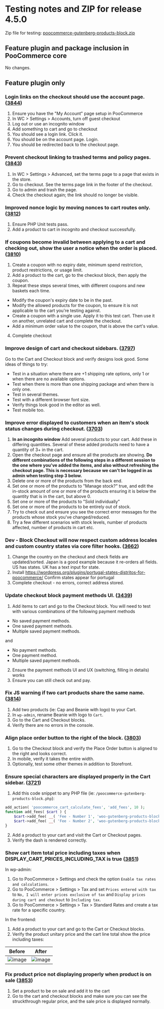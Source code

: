# Testing notes and ZIP for release 4.5.0

Zip file for testing: [poocommerce-gutenberg-products-block.zip](https://github.com/poocommerce/poocommerce-gutenberg-products-block/files/5988965/poocommerce-gutenberg-products-block.zip)

## Feature plugin and package inclusion in PooCommerce core

No changes.

## Feature plugin only

### Login links on the checkout should use the account page. ([3844](https://github.com/poocommerce/poocommerce-gutenberg-products-block/pull/3844))

1. Ensure you have the "My Account" page setup in PooCommerce
2. In WC > Settings > Accounts, turn off guest checkout
3. Log out or use an incognito window
4. Add something to cart and go to checkout
5. You should see a login link. Click it.
6. You should be on the account page. Login.
7. You should be redirected back to the checkout page.

### Prevent checkout linking to trashed terms and policy pages. ([3843](https://github.com/poocommerce/poocommerce-gutenberg-products-block/pull/3843))

1. In WC > Settings > Advanced, set the terms page to a page that exists in the store.
2. Go to checkout. See the terms page link in the footer of the checkout.
3. Go to admin and trash the page.
4. Check the checkout again; the link should no longer be visible.

### Improved nonce logic by moving nonces to cart routes only. ([3812](https://github.com/poocommerce/poocommerce-gutenberg-products-block/pull/3812))

1. Ensure PHP Unit tests pass.
2. Add a product to cart in incognito and checkout successfully.

### If coupons become invalid between applying to a cart and checking out, show the user a notice when the order is placed. ([3810](https://github.com/poocommerce/poocommerce-gutenberg-products-block/pull/3810))

1. Create a coupon with no expiry date, minimum spend restriction, product restrictions, or usage limit.
2. Add a product to the cart, go to the checkout block, then apply the coupon.
3. Repeat these steps several times, with different coupons and new baskets each time.

-   Modify the coupon's expiry date to be in the past.
-   Modify the allowed products for the coupon, to ensure it is not applicable to the cart you're testing against.
-   Create a coupon with a single use. Apply it to this test cart. Then use it on another, unrelated cart and complete the checkout.
-   Add a minimum order value to the coupon, that is above the cart's value.

4. Complete checkout

### Improve design of cart and checkout sidebars. ([3797](https://github.com/poocommerce/poocommerce-gutenberg-products-block/pull/3797))

Go to the Cart and Checkout block and verify designs look good. Some ideas of things to try:

-   Test in a situation where there are +1 shipping rate options, only 1 or when there are no available options.
-   Test when there is more than one shipping package and when there is only one.
-   Test in several themes.
-   Test with a different browser font size.
-   Verify things look good in the editor as well.
-   Test mobile too.

### Improve error displayed to customers when an item's stock status changes during checkout. ([3703](https://github.com/poocommerce/poocommerce-gutenberg-products-block/pull/3703))

1. **In an incognito window** Add several products to your cart. Add these in differing quantities. Several of these added products need to have a quantity of 3+ in the cart.
2. Open the checkout page and ensure all the products are showing. **Do different combinations of the following steps in a different session to the one where you've added the items, and also without refreshing the checkout page. This is necessary because we can't be logged in as admin when testing step 3 below.**
3. Delete one or more of the products from the back end.
4. Set one or more of the products to "Manage stock?" true, and edit the in-stock amount of one or more of the products ensuring it is below the quantity that is in the cart, but above 0.
5. Set one or more of the products to "Sold individually"
6. Set one or more of the products to be entirely out of stock.
7. Try to check out and ensure you see the correct error messages for the products whose stock you've changed/reduced.
8. Try a few different scenarios with stock levels, number of products affected, number of products in cart etc.

### Dev - Block Checkout will now respect custom address locales and custom country states via core filter hooks. ([3662](https://github.com/poocommerce/poocommerce-gutenberg-products-block/pull/3662))

1. Change the country on the checkout and check fields are updated/sorted. Japan is a good example because it re-orders all fields. US has states. UK has a text input for state.
2. Install <https://wordpress.org/plugins/portugal-states-distritos-for-poocommerce/> Confirm states appear for portugal
3. Complete checkout - no errors, correct address stored.

### Update checkout block payment methods UI. ([3439](https://github.com/poocommerce/poocommerce-gutenberg-products-block/pull/3439))

1. Add items to cart and go to the Checkout block. You will need to test with various combinations of the following payment methods

-   No saved payment methods.
-   One saved payment methods.
-   Multiple saved payment methods.

and

-   No payment methods.
-   One payment method.
-   Multiple saved payment methods.

2. Ensure the payment methods UI and UX (switching, filling in details) works
3. Ensure you can still check out and pay.

### Fix JS warning if two cart products share the same name. ([3814](https://github.com/poocommerce/poocommerce-gutenberg-products-block/pull/3814))

1. Add two products (ie: Cap and Beanie with logo) to your Cart.
2. In `wp-admin`, rename Beanie with logo to `Cart`.
3. Go to the Cart and Checkout blocks.
4. Verify there are no errors in the console.

### Align place order button to the right of the block. ([3803](https://github.com/poocommerce/poocommerce-gutenberg-products-block/pull/3803))

1. Go to the Checkout block and verify the Place Order button is aligned to the right and looks correct.
2. In mobile, verify it takes the entire width.
3. Optionally, test some other themes in addition to Storefront.

### Ensure special characters are displayed properly in the Cart sidebar. ([3721](https://github.com/poocommerce/poocommerce-gutenberg-products-block/pull/3721))

1. Add this code snippet to any PHP file (ie: `/poocommerce-gutenberg-products-block.php`):

```php
add_action( 'poocommerce_cart_calculate_fees', 'add_fees', 10 );
function add_fees( $cart ) {
	$cart->add_fee( __( 'Fee - Number 1', 'woo-gutenberg-products-block' ), 100, true );
	$cart->add_fee( __( 'Fee - Number 2', 'woo-gutenberg-products-block' ), 100, true );
}
```

2. Add a product to your cart and visit the Cart or Checkout pages.
3. Verify the dash is rendered correctly.

### Show cart item total price including taxes when DISPLAY_CART_PRICES_INCLUDING_TAX is true ([3851](https://github.com/poocommerce/poocommerce-gutenberg-products-block/pull/3851))

In wp-admin:

1. Go to PooCommerce > Settings and check the option `Enable tax rates and calculations`.
2. Go to PooCommerce > Settings > Tax and set `Prices entered with tax` to `No, I will enter prices exclusive of tax` and `Display prices during cart and checkout` to `Including tax`.
3. Go to PooCommerce > Settings > Tax > Standard Rates and create a tax rate for a specific country.

In the frontend:

1. Add a product to your cart and go to the Cart or Checkout blocks.
2. Verify the product unitary price and the cart line total show the price including taxes:

| Before                                                                                                         | After                                                                                                          |
| -------------------------------------------------------------------------------------------------------------- | -------------------------------------------------------------------------------------------------------------- |
| ![image](https://user-images.githubusercontent.com/3616980/108037796-5ddb4f80-703a-11eb-9656-cac05a57b8c5.png) | ![image](https://user-images.githubusercontent.com/3616980/108038392-10abad80-703b-11eb-8c96-52e1c0f2341f.png) |

### Fix product price not displaying properly when product is on sale ([3853](https://github.com/poocommerce/poocommerce-gutenberg-products-block/pull/3853))

1. Set a product to be on sale and add it to the cart
2. Go to the cart and checkout blocks and make sure you can see the struckthrough regular price, and the sale price is displayed normally.
